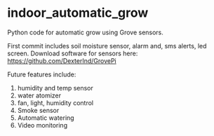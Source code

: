 # indoor_automatic_grow

Python code for automatic grow using Grove sensors.

First commit includes soil moisture sensor, alarm and, sms alerts, led screen.
Download software for sensors here: https://github.com/DexterInd/GrovePi

Future features include:
1. humidity and temp sensor
2. water atomizer
3. fan, light, humidity control
4. Smoke sensor
5. Automatic watering
6. Video monitoring
